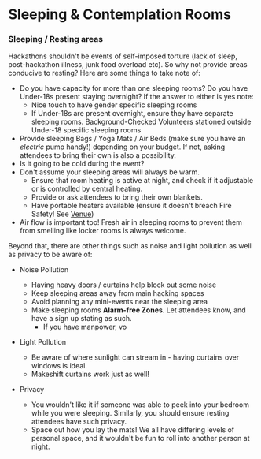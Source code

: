 # Sleeping & Contemplation Rooms

### Sleeping / Resting areas

Hackathons shouldn't be events of self-imposed torture (lack of sleep, post-hackathon illness, junk food overload etc).  So why not provide areas conducive to resting?  Here are some things to take note of:

- Do you have capacity for more than one sleeping rooms?  Do you have Under-18s present staying overnight?  If the answer to either is yes note:
	- Nice touch to have gender specific sleeping rooms
	- If Under-18s are present overnight, ensure they have separate sleeping rooms. Background-Checked Volunteers stationed outside Under-18 specific sleeping rooms
- Provide sleeping Bags / Yoga Mats / Air Beds (make sure you have an *electric* pump handy!) depending on your budget.  If not, asking attendees to bring their own is also a possibility. 
- Is it going to be cold during the event?
- Don't assume your sleeping areas will always be warm.
	- Ensure that room heating is active at night, and check if it adjustable or is controlled by central heating.
	- Provide or ask attendees to bring their own blankets.
	- Have portable heaters available (ensure it doesn't breach Fire Safety!  See [Venue](kpchi.github.io/hackaguide/Pre-Planning/Venue "Venue"))
- Air flow is important too!  Fresh air in sleeping rooms to prevent them from smelling like locker rooms is always welcome.

Beyond that, there are other things such as noise and light pollution as well as privacy to be aware of:

- Noise Pollution
	- Having heavy doors / curtains help block out some noise
	- Keep sleeping areas away from main hacking spaces
	- Avoid planning any mini-events near the sleeping area
	- Make sleeping rooms **Alarm-free Zones**.  Let attendees know, and have a sign up stating as such.
		- If you have manpower, vo

- Light Pollution
	- Be aware of where sunlight can stream in - having curtains over windows is ideal.
	- Makeshift curtains work just as well!  

- Privacy
	- You wouldn't like it if someone was able to peek into your bedroom while you were sleeping.  Similarly, you should ensure resting attendees have such privacy.
	- Space out how you lay the mats!  We all have differing levels of personal space, and it wouldn't be fun to roll into another person at night.